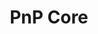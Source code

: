 ---
title: "PnP Core"
description: "The PnP Core SDK is a modern .NET SDK designed to work for Microsoft 365. It provides a unified object model for working with SharePoint Online and Teams which is agnostic to the underlying API's being called."
image: "images/sdks-background-pnp-core.webp"
externalUrl: "https://aka.ms/pnp/coresdk/docs"
---
